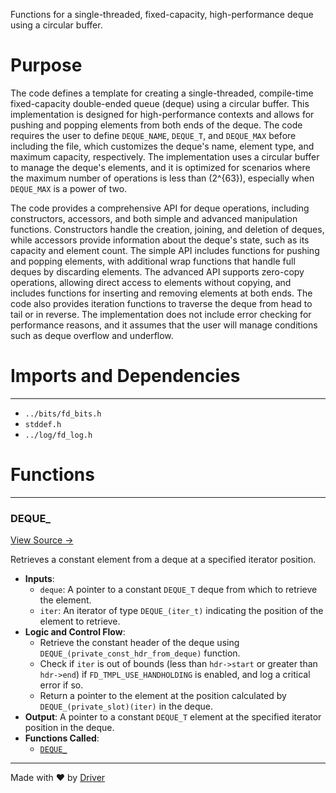 <!--------------------------------------------------------------------------------->
<!-- IMPORTANT: This file is auto-generated by Driver (https://driver.ai). -------->
<!-- Manual edits may be overwritten on future commits. --------------------------->
<!--------------------------------------------------------------------------------->

Functions for a single-threaded, fixed-capacity, high-performance deque using a circular buffer.

# Purpose
The code defines a template for creating a single-threaded, compile-time fixed-capacity double-ended queue (deque) using a circular buffer. This implementation is designed for high-performance contexts and allows for pushing and popping elements from both ends of the deque. The code requires the user to define `DEQUE_NAME`, `DEQUE_T`, and `DEQUE_MAX` before including the file, which customizes the deque's name, element type, and maximum capacity, respectively. The implementation uses a circular buffer to manage the deque's elements, and it is optimized for scenarios where the maximum number of operations is less than \(2^{63}\), especially when `DEQUE_MAX` is a power of two.

The code provides a comprehensive API for deque operations, including constructors, accessors, and both simple and advanced manipulation functions. Constructors handle the creation, joining, and deletion of deques, while accessors provide information about the deque's state, such as its capacity and element count. The simple API includes functions for pushing and popping elements, with additional wrap functions that handle full deques by discarding elements. The advanced API supports zero-copy operations, allowing direct access to elements without copying, and includes functions for inserting and removing elements at both ends. The code also provides iteration functions to traverse the deque from head to tail or in reverse. The implementation does not include error checking for performance reasons, and it assumes that the user will manage conditions such as deque overflow and underflow.
# Imports and Dependencies

---
- `../bits/fd_bits.h`
- `stddef.h`
- `../log/fd_log.h`


# Functions

---
### DEQUE\_<!-- {{#callable:DEQUE_}} -->
[View Source →](<../../../../../src/util/tmpl/fd_deque.c#L526>)

Retrieves a constant element from a deque at a specified iterator position.
- **Inputs**:
    - ``deque``: A pointer to a constant `DEQUE_T` deque from which to retrieve the element.
    - ``iter``: An iterator of type `DEQUE_(iter_t)` indicating the position of the element to retrieve.
- **Logic and Control Flow**:
    - Retrieve the constant header of the deque using `DEQUE_(private_const_hdr_from_deque)` function.
    - Check if `iter` is out of bounds (less than `hdr->start` or greater than `hdr->end`) if `FD_TMPL_USE_HANDHOLDING` is enabled, and log a critical error if so.
    - Return a pointer to the element at the position calculated by `DEQUE_(private_slot)(iter)` in the deque.
- **Output**: A pointer to a constant `DEQUE_T` element at the specified iterator position in the deque.
- **Functions Called**:
    - [`DEQUE_`](<#deque_>)



---
Made with ❤️ by [Driver](https://www.driver.ai/)